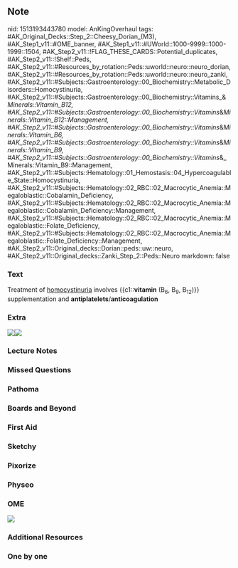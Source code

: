 ## Note
nid: 1513193443780
model: AnKingOverhaul
tags: #AK_Original_Decks::Step_2::Cheesy_Dorian_(M3), #AK_Step1_v11::#OME_banner, #AK_Step1_v11::#UWorld::1000-9999::1000-1999::1504, #AK_Step2_v11::!FLAG_THESE_CARDS::Potential_duplicates, #AK_Step2_v11::!Shelf::Peds, #AK_Step2_v11::#Resources_by_rotation::Peds::uworld::neuro::neuro_dorian, #AK_Step2_v11::#Resources_by_rotation::Peds::uworld::neuro::neuro_zanki, #AK_Step2_v11::#Subjects::Gastroenterology::00_Biochemistry::Metabolic_Disorders::Homocystinuria, #AK_Step2_v11::#Subjects::Gastroenterology::00_Biochemistry::Vitamins_&_Minerals::Vitamin_B12, #AK_Step2_v11::#Subjects::Gastroenterology::00_Biochemistry::Vitamins_&_Minerals::Vitamin_B12::Management, #AK_Step2_v11::#Subjects::Gastroenterology::00_Biochemistry::Vitamins_&_Minerals::Vitamin_B6, #AK_Step2_v11::#Subjects::Gastroenterology::00_Biochemistry::Vitamins_&_Minerals::Vitamin_B9, #AK_Step2_v11::#Subjects::Gastroenterology::00_Biochemistry::Vitamins_&_Minerals::Vitamin_B9::Management, #AK_Step2_v11::#Subjects::Hematology::01_Hemostasis::04_Hypercoagulable_State::Homocystinuria, #AK_Step2_v11::#Subjects::Hematology::02_RBC::02_Macrocytic_Anemia::Megaloblastic::Cobalamin_Deficiency, #AK_Step2_v11::#Subjects::Hematology::02_RBC::02_Macrocytic_Anemia::Megaloblastic::Cobalamin_Deficiency::Management, #AK_Step2_v11::#Subjects::Hematology::02_RBC::02_Macrocytic_Anemia::Megaloblastic::Folate_Deficiency, #AK_Step2_v11::#Subjects::Hematology::02_RBC::02_Macrocytic_Anemia::Megaloblastic::Folate_Deficiency::Management, #AK_Step2_v11::Original_decks::Dorian::peds::uw::neuro, #AK_Step2_v11::Original_decks::Zanki_Step_2::Peds::Neuro
markdown: false

### Text
Treatment of <u>homocystinuria</u> involves {{c1::<b>vitamin</b>
(B<sub>6</sub>, B<sub>9</sub>, B<sub>12</sub>)}} supplementation
and <b>antiplatelets</b>/<b>anticoagulation</b>

### Extra
<img src="paste-184730838368257.jpg"><img src=
"homocystinuria_1358629116483.png">

### Lecture Notes


### Missed Questions


### Pathoma


### Boards and Beyond


### First Aid


### Sketchy


### Pixorize


### Physeo


### OME
<div class="ome-widget">
  <a href="https://onlinemeded.org?ref=anki"><img src=
  "_OME_AnkiFlashcards_General_7.png"></a>
</div>

### Additional Resources


### One by one

